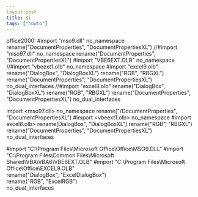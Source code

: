 ```yaml
---
layout:post
title: $i
tags: ["howto"]
---
```


office2000:
#import "mso9.dll" no_namespace rename("DocumentProperties", "DocumentPropertiesXL") 
//#import "mso97.dll" no_namespace rename("DocumentProperties", "DocumentPropertiesXL") 
#import "VBE6EXT.OLB" no_namespace 
//#import "vbeext1.olb" no_namespace 
#import "excel9.olb" rename("DialogBox", "DialogBoxXL") rename("RGB", "RBGXL") rename("DocumentProperties", "DocumentPropertiesXL") no_dual_interfaces
//#import "excel8.olb" rename("DialogBox", "DialogBoxXL") rename("RGB", "RBGXL") rename("DocumentProperties", "DocumentPropertiesXL") no_dual_interfaces

 

import <mso97.dll> no_namespace rename("/DocumentProperties",
"DocumentPropertiesXL")
#import <vbeext1.olb> no_namespace
#import excel8.olb> rename(DialogBox", "DialogBoxXL")
rename("RGB", "RBGXL") rename("DocumentProperties",
"DocumentPropertiesXL") no_dual_interfaces 



#import "C:\Program Files\Microsoft Office\Office\MSO9.DLL"
#import "C:\Program Files\Common Files\Microsoft Shared\VBA\VBA6\VBE6EXT.OLB"
#import "C:\Program Files\Microsoft Office\Office\EXCEL9.OLB" \
  rename("DialogBox", "ExcelDialogBox") \
  rename("RGB", "ExcelRGB") \
  no_dual_interfaces


